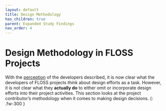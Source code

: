 ```yaml
---
layout: default
title: Design Methodology
has_children: true
parent: Expanded Study Findings
nav_order: 4
---
```


# Design Methodology in FLOSS Projects
With the [perception](/FLOSSUX/docs/Study%20Findings/Perception.html#perception-of-design-in-floss-projects) of the developers described, it is now clear what the developers of FLOSS projects *think* about design efforts as a task. However, it is not clear what they **actually do** to either omit or incorporate design efforts into their project activities. This section looks at the project contributor’s methodology when it comes to making design decisions.
{: .fw-300 }
